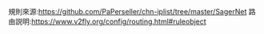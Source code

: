 規則來源:https://github.com/PaPerseller/chn-iplist/tree/master/SagerNet
路由説明:https://www.v2fly.org/config/routing.html#ruleobject
